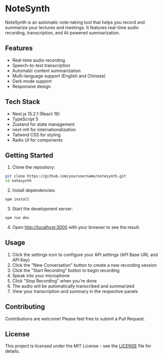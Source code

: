 # NoteSynth

NoteSynth is an automatic note-taking tool that helps you record and summarize your lectures and meetings. It features real-time audio recording, transcription, and AI-powered summarization.

## Features

- Real-time audio recording
- Speech-to-text transcription
- Automatic content summarization
- Multi-language support (English and Chinese)
- Dark mode support
- Responsive design

## Tech Stack

- Next.js 15.2.1 (React 19)
- TypeScript 5
- Zustand for state management
- next-intl for internationalization
- Tailwind CSS for styling
- Radix UI for components

## Getting Started

1. Clone the repository:

```bash
git clone https://github.com/yourusername/notesynth.git
cd notesynth
```

2. Install dependencies:

```bash
npm install
```

3. Start the development server:

```bash
npm run dev
```

4. Open [http://localhost:3000](http://localhost:3000) with your browser to see the result.

## Usage

1. Click the settings icon to configure your API settings (API Base URL and API Key)
2. Click the "New Conversation" button to create a new recording session
3. Click the "Start Recording" button to begin recording
4. Speak into your microphone
5. Click "Stop Recording" when you're done
6. The audio will be automatically transcribed and summarized
7. View your transcription and summary in the respective panels

## Contributing

Contributions are welcome! Please feel free to submit a Pull Request.

## License

This project is licensed under the MIT License - see the [LICENSE](LICENSE) file for details. 